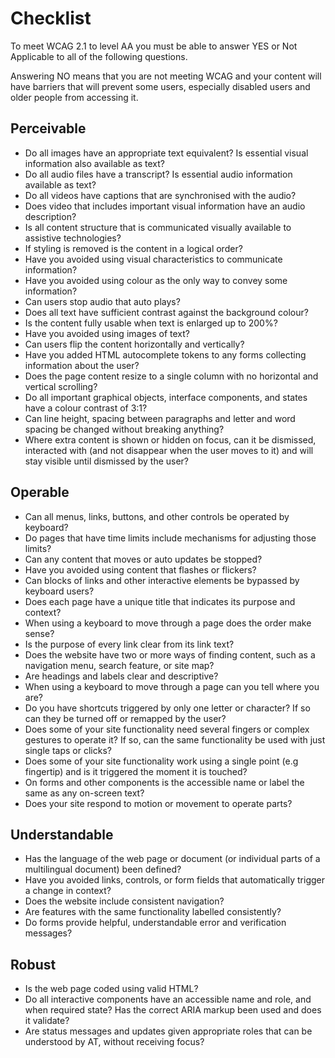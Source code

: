 # Checklist

To meet WCAG 2.1 to level AA you must be able to answer YES or Not Applicable to all of the following questions.

Answering NO means that you are not meeting WCAG and your content will have barriers that will prevent some users, especially disabled users and older people from accessing it.

## Perceivable
* Do all images have an appropriate text equivalent? Is essential visual information also available as text?
* Do all audio files have a transcript? Is essential audio information available as text?
* Do all videos have captions that are synchronised with the audio?
* Does video that includes important visual information have an audio description?
* Is all content structure that is communicated visually available to assistive technologies?
* If styling is removed is the content in a logical order?
* Have you avoided using visual characteristics to communicate information?
* Have you avoided using colour as the only way to convey some information?
* Can users stop audio that auto plays?
* Does all text have sufficient contrast against the background colour?
* Is the content fully usable when text is enlarged up to 200%?
* Have you avoided using images of text?
* Can users flip the content horizontally and vertically?  
* Have you added HTML autocomplete tokens to any forms collecting information about the user? 
* Does the page content resize to a single column with no horizontal and vertical scrolling? 
* Do all important graphical objects, interface components, and states have a colour contrast of 3:1?  
* Can line height, spacing between paragraphs and letter and word spacing be changed without breaking anything? 
* Where extra content is shown or hidden on focus, can it be dismissed, interacted with (and not disappear when the user moves to it) and will stay visible until dismissed by the user?

## Operable
* Can all menus, links, buttons, and other controls be operated by keyboard?
* Do pages that have time limits include mechanisms for adjusting those limits?
* Can any content that moves or auto updates be stopped?
* Have you avoided using content that flashes or flickers?
* Can blocks of links and other interactive elements be bypassed by keyboard users?
* Does each page have a unique title that indicates its purpose and context?
* When using a keyboard to move through a page does the order make sense?
* Is the purpose of every link clear from its link text?
* Does the website have two or more ways of finding content, such as a navigation menu, search feature, or site map?
* Are headings and labels clear and descriptive?
* When using a keyboard to move through a page can you tell where you are?
* Do you have shortcuts triggered by only one letter or character? If so can they be turned off or remapped by the user?
* Does some of your site functionality need several fingers or complex gestures to operate it? If so, can the same functionality be used with just single taps or clicks?
* Does some of your site functionality work using a single point (e.g fingertip) and is it triggered the moment it is touched? 
* On forms and other components is the accessible name or label the same as any on-screen text? 
* Does your site respond to motion or movement to operate parts? 


## Understandable
* Has the language of the web page or document (or individual parts of a multilingual document) been defined?
* Have you avoided links, controls, or form fields that automatically trigger a change in context?
* Does the website include consistent navigation?
* Are features with the same functionality labelled consistently?
* Do forms provide helpful, understandable error and verification messages?

## Robust
* Is the web page coded using valid HTML?
* Do all interactive components have an accessible name and role, and when required state? Has the correct ARIA markup been used and does it validate?
* Are status messages and updates given appropriate roles that can be understood by AT, without receiving focus? 
